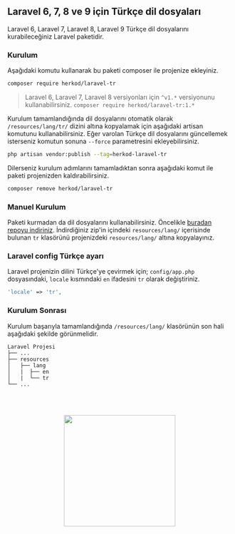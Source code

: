 ## Laravel 6, 7, 8 ve 9 için Türkçe dil dosyaları
Laravel 6, Laravel 7, Laravel 8, Laravel 9 Türkçe dil dosyalarını kurabileceğiniz Laravel paketidir.

### Kurulum

Aşağıdaki komutu kullanarak bu paketi composer ile projenize ekleyiniz.

```bash
composer require herkod/laravel-tr
```

> Laravel 6, Laravel 7, Laravel 8 versiyonları için  `^v1.*` versiyonunu kullanabilirsiniz.
> `composer require herkod/laravel-tr:1.*`

Kurulum tamamlandığında dil dosyalarını otomatik olarak `/resources/lang/tr/` dizini altına kopyalamak için aşağıdaki artisan komutunu kullanabilirsiniz. Eğer varolan Türkçe dil dosyalarını güncellemek isterseniz komutun sonuna `--force` parametresini ekleyebilirsiniz.

```bash
php artisan vendor:publish --tag=herkod-laravel-tr
```

Dilerseniz kurulum adımlarını tamamladıktan sonra aşağıdaki komut ile paketi projenizden kaldırabilirsiniz.
```bash
composer remove herkod/laravel-tr
```

### Manuel Kurulum
Paketi kurmadan da dil dosyalarını kullanabilirsiniz. Öncelikle [buradan repoyu indiriniz](https://github.com/herkod/laravel-tr/archive/master.zip). İndirdiğiniz zip'in içindeki `resources/lang/` içerisinde bulunan `tr` klasörünü projenizdeki `resources/lang/` altına kopyalayınız.


### Laravel config Türkçe ayarı

Laravel projenizin dilini Türkçe'ye çevirmek için; `config/app.php` dosyasındaki, `locale` kısmındaki `en` ifadesini `tr` olarak değiştiriniz.

```php
'locale' => 'tr',
```

### Kurulum Sonrası
Kurulum başarıyla tamamlandığında `/resources/lang/` klasörünün son hali aşağıdaki şekilde görünmelidir.

    Laravel Projesi
    ├── ...
    ├── resources
    │   ├── lang
    │   |  ├── en
    │   |  └── tr
    └── ...

<br>
<br>
<p align="center">
  <a href="https://www.herkod.com"><img src="https://herkod.com/images/logo/logo.svg" width="250"></a>
</p>